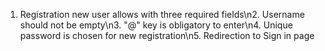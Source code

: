 1. Registration new user allows with three required fields\n2. Username should not be empty\n3. "@" key is obligatory to enter\n4. Unique password is chosen for new registration\n5. Redirection to Sign in page
